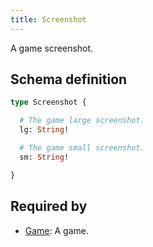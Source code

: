 ```yaml
---
title: Screenshot
---
```


<p>A game screenshot.</p>


## Schema definition
```graphql
type Screenshot {

  # The game large screenshot.
  lg: String! 

  # The game small screenshot.
  sm: String! 

}
```
## Required by
* [Game](graphql/schema/game.md): A game.
